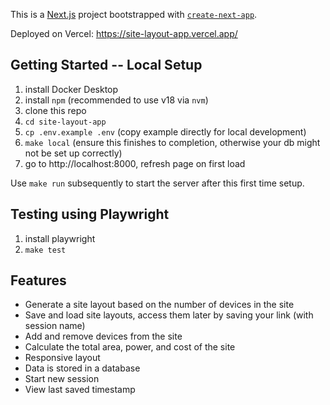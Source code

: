This is a [Next.js](https://nextjs.org/) project bootstrapped with [`create-next-app`](https://github.com/vercel/next.js/tree/canary/packages/create-next-app).

Deployed on Vercel: https://site-layout-app.vercel.app/

## Getting Started -- Local Setup

1. install Docker Desktop
2. install `npm` (recommended to use v18 via `nvm`)
3. clone this repo
4. `cd site-layout-app`
5. `cp .env.example .env` (copy example directly for local development)
6. `make local` (ensure this finishes to completion, otherwise your db might not be set up correctly)
7. go to http://localhost:8000, refresh page on first load

Use `make run` subsequently to start the server after this first time setup.

## Testing using Playwright

1. install playwright
2. `make test`


## Features
- Generate a site layout based on the number of devices in the site
- Save and load site layouts, access them later by saving your link (with session name)
- Add and remove devices from the site
- Calculate the total area, power, and cost of the site
- Responsive layout
- Data is stored in a database
- Start new session
- View last saved timestamp
